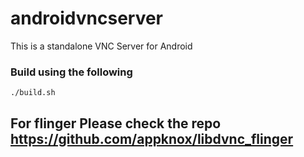 # androidvncserver

This is a standalone VNC Server for Android

### Build using the following

```
./build.sh
```

## For flinger Please check the repo https://github.com/appknox/libdvnc_flinger
